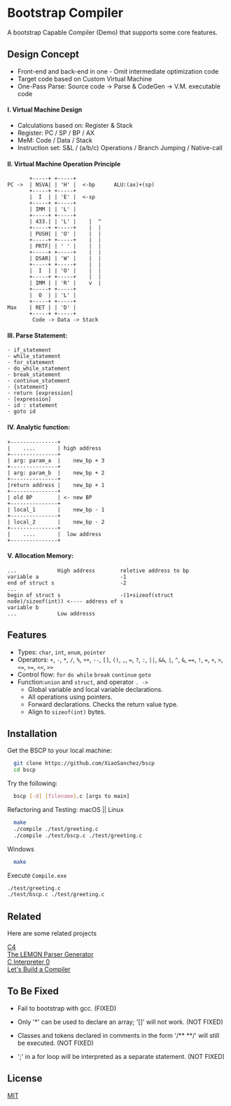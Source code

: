 
# Bootstrap Compiler

A bootstrap Capable Compiler (Demo) that supports some core features.
## Design Concept

- Front-end and back-end in one - Omit intermediate optimization code
- Target code based on Custom Virtual Machine
- One-Pass Parse: Source code -> Parse & CodeGen -> V.M. executable code

 #### I. Virtual Machine Design
- Calculations based on: Register & Stack
- Register: PC / SP / BP / AX
- MeM: Code / Data / Stack
- Instruction set: S&L / (a/b/c) Operations / Branch Jumping / Native-call

 #### II. Virtual Machine Operation Principle
           +-----+ +-----+
    PC ->  | NSVA| | 'H' |  <-bp      ALU:(ax)+(sp)
           +-----+ +-----+
           |  I  | | 'E' |  <-sp
           +-----+ +-----+
           | IMM | | 'L' |
           +-----+ +-----+
           | 433.| | 'L' |    |  ^
           +-----+ +-----+    |  |
           | PUSH| | 'O' |    |  |
           +-----+ +-----+    |  |
           | PRTF| | ' ' |    |  |
           +-----+ +-----+    |  |
           | DSAR| | 'W' |    |  |
           +-----+ +-----+    |  |
           |  I  | | 'O' |    |  |
           +-----+ +-----+    |  |
           | IMM | | 'R' |    v  |
           +-----+ +-----+
           |  O  | | 'L' | 
           +-----+ +-----+
    Max    | RET | | 'D' |
           +-----+ +-----+
            Code -> Data -> Stack

 #### III. Parse Statement:
    · if_statement
    · while_statement
    · for_statement
    · do_while_statement
    · break_statement
    · continue_statement
    · {statement}
    · return [expression]
    · [expression]
    · id : statement
    · goto id

 #### IV. Analytic function:
    +---------------+
    |    ....       | high address
    +---------------+
    | arg: param_a  |    new_bp + 3
    +---------------+
    | arg: param_b  |    new_bp + 2
    +---------------+
    |return address |    new_bp + 1
    +---------------+
    | old BP        | <- new BP
    +---------------+
    | local_1       |    new_bp - 1
    +---------------+
    | local_2       |    new_bp - 2
    +---------------+
    |    ....       |  low address
    +---------------+

 #### V. Allocation Memory:
    ...             High address        reletive address to bp
    variable a                          -1
    end of struct s                     -2
    ...
    begin of struct s                   -(1+sizeof(struct node)/sizeof(int)) <---- address of s
    variable b
    ...             Low addresss
## Features

- Types: `char`, `int`, `enum`, `pointer`
- Operators: `+`, `-`, `*`, `/`, `%`, `++`, `--`, `[]`, `()`, `,`, `=`, `?`, `:`, `||`, `&&`, `|`, `^`, `&`, `==`, `!`, `=`, `<`, `>`, `<=`, `>=`, `<<`, `>>`
- Control flow: `for` `do while` `break` `continue` `goto`
- Function:`union` and `struct`, and operator `. ->`
    - Global variable and local variable declarations.
    - All operations using pointers.
    - Forward declarations. Checks the return value type.
    - Align to `sizeof(int)` bytes.

## Installation

Get the BSCP to your local machine:

```bash
  git clone https://github.com/XiaoSanchez/bscp
  cd bscp
```
Try the following:
```bash
  bscp [-d] [filename].c [args to main]
```
Refactoring and Testing:
macOS || Linux
```bash
  make
  ./compile ./test/greeting.c
  ./compile ./test/bscp.c ./test/greeting.c
``` 
Windows
```bash
  make
``` 
Execute `Compile.exe`
```bash
./test/greeting.c
./test/bscp.c ./test/greeting.c
```
## Related

Here are some related projects

[C4](https://github.com/rswier/c4)  
[The LEMON Parser Generator](http://www.hwaci.com/sw/lemon/)    
[C Interpreter 0](https://lotabout.me/2015/write-a-C-interpreter-0/)    
[Let's Build a Compiler](https://compilers.iecc.com/crenshaw/)

## To Be Fixed

- Fail to bootstrap with gcc. (FIXED)

- Only '*' can be used to declare an array; '[]' will not work. (NOT FIXED)

- Classes and tokens declared in comments in the form '/** **/' will still be executed. (NOT FIXED)

- ';' in a for loop will be interpreted as a separate statement. (NOT FIXED)

## License

[MIT](https://choosealicense.com/licenses/mit/)